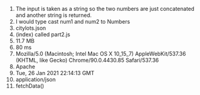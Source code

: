 1. The input is taken as a string so the two numbers are just concatenated and another string is returned.
2. I would type cast num1 and num2 to Numbers
3. citylots.json
4. (index) called part2.js
5. 11.7 MB
6. 80 ms
7. Mozilla/5.0 (Macintosh; Intel Mac OS X 10_15_7) AppleWebKit/537.36 (KHTML, like Gecko) Chrome/90.0.4430.85 Safari/537.36
8. Apache
9. Tue, 26 Jan 2021 22:14:13 GMT
10. application/json
11. fetchData()